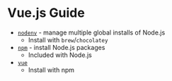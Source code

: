 # Vue.js Guide

* [`nodenv`](https://github.com/nodenv/nodenv) - manage multiple global installs
    of Node.js
  * Install with `brew`/`chocolatey`
* [`npm`](https://github.com/npm/cli) - install Node.js packages
  * Included with Node.js
* [`vue`](https://cli.vue.org)
  * Install with npm
